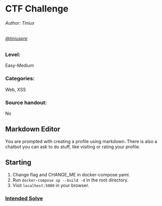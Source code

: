 # CTF Challenge
###### Author: Tinius
###### [@tiniuspre](https://github.com/tiniuspre)

### Level:
Easy-Medium

### Categories:
Web, XSS

### Source handout:
No

## Markdown Editor
You are prompted with creating a profile using markdown. There is also a chatbot you can ask to do stuff, like visiting or rating your profile.

## Starting
1. Change flag and CHANGE_ME in docker-compose.yaml.
2. Run `docker-compose up --build -d` in the root directory.
3. Visit `localhost:5000` in your browser.

### [Intended Solve](Solve.md)